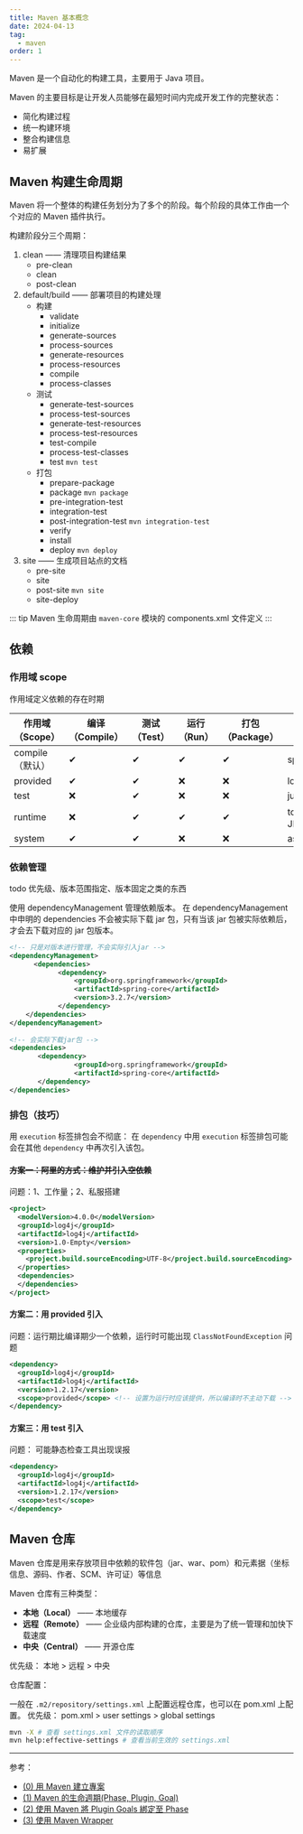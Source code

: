 ```yaml
---
title: Maven 基本概念
date: 2024-04-13
tag:
  - maven
order: 1
---
```


Maven 是一个自动化的构建工具，主要用于 Java 项目。

Maven 的主要目标是让开发人员能够在最短时间内完成开发工作的完整状态：

- 简化构建过程
- 统一构建环境
- 整合构建信息
- 易扩展

<!-- more -->

## Maven 构建生命周期

Maven 将一个整体的构建任务划分为了多个的阶段。每个阶段的具体工作由一个个对应的 Maven 插件执行。

构建阶段分三个周期：

1. clean —— 清理项目构建结果
   - pre\-clean
   - clean
   - post\-clean
1. default/build —— 部署项目的构建处理
   - 构建
     - validate
     - initialize
     - generate\-sources
     - process-sources
     - generate\-resources
     - process\-resources
     - compile
     - process\-classes
   - 测试
     - generate\-test\-sources
     - process\-test\-sources
     - generate\-test\-resources
     - process\-test\-resources
     - test\-compile
     - process-test\-classes
     - test `mvn test`
   - 打包
     - prepare\-package
     - package `mvn package`
     - pre\-integration\-test
     - integration\-test
     - post\-integration\-test `mvn integration-test`
     - verify
     - install
     - deploy `mvn deploy`
1. site —— 生成项目站点的文档
   - pre-site
   - site
   - post-site `mvn site`
   - site-deploy

::: tip
Maven 生命周期由 `maven-core` 模块的 components.xml 文件定义
:::

## 依赖

### 作用域 scope

作用域定义依赖的存在时期

| 作用域（Scope） | 编译（Compile） | 测试（Test） | 运行（Run） | 打包（Package） | 示例               |
| --------------- | --------------- | ------------ | ----------- | --------------- | ------------------ |
| compile（默认） | ✔               | ✔            | ✔           | ✔               | spring             |
| provided        | ✔               | ✔            | ❌          | ❌              | lombok             |
| test            | ❌              | ✔            | ❌          | ❌              | junit              |
| runtime         | ❌              | ✔            | ✔           | ✔               | tomcat、JDBCDriver |
| system          | ✔               | ✔            | ❌          | ❌              | asm                |

### 依赖管理

todo 优先级、版本范围指定、版本固定之类的东西

使用 dependencyManagement 管理依赖版本。
在 dependencyManagement 中申明的 dependencies 不会被实际下载 jar 包，只有当该 jar 包被实际依赖后，才会去下载对应的 jar 包版本。

```xml
<!-- 只是对版本进行管理，不会实际引入jar -->
<dependencyManagement>  
      <dependencies>  
            <dependency>  
                <groupId>org.springframework</groupId>  
                <artifactId>spring-core</artifactId>  
                <version>3.2.7</version>  
            </dependency>  
    </dependencies>  
</dependencyManagement>  
  
<!-- 会实际下载jar包 -->
<dependencies>  
       <dependency>  
                <groupId>org.springframework</groupId>  
                <artifactId>spring-core</artifactId>  
       </dependency>  
</dependencies>  
```

### 排包（技巧）

用 `execution` 标签排包会不彻底： 在 `dependency` 中用 `execution` 标签排包可能会在其他 `dependency` 中再次引入该包。

#### ~~方案一：阿里的方式：维护并引入空依赖~~

问题：1、工作量；2、私服搭建

```xml
<project>
  <modelVersion>4.0.0</modelVersion>
  <groupId>log4j</groupId>
  <artifactId>log4j</artifactId>
  <version>1.0-Empty</version>
  <properties>
    <project.build.sourceEncoding>UTF-8</project.build.sourceEncoding>
  </properties>
  <dependencies>
  </dependencies>
</project>
```

#### 方案二：用 provided 引入

问题：运行期比编译期少一个依赖，运行时可能出现 `ClassNotFoundException` 问题

```xml
<dependency>
  <groupId>log4j</groupId>
  <artifactId>log4j</artifactId>
  <version>1.2.17</version>
  <scope>provided</scope> <!-- 设置为运行时应该提供，所以编译时不主动下载 -->
</dependency>
```

#### 方案三：用 test 引入

问题： 可能静态检查工具出现误报

```xml
<dependency>
  <groupId>log4j</groupId>
  <artifactId>log4j</artifactId>
  <version>1.2.17</version>
  <scope>test</scope>
</dependency>
```

## Maven 仓库

Maven 仓库是用来存放项目中依赖的软件包（jar、war、pom）和元素据（坐标信息、源码、作者、SCM、许可证）等信息

Maven 仓库有三种类型：

- **本地（Local）** —— 本地缓存
- **远程（Remote）** —— 企业级内部构建的仓库，主要是为了统一管理和加快下载速度
- **中央（Central）** —— 开源仓库

优先级： 本地 > 远程 > 中央

仓库配置：

一般在 `.m2/repository/settings.xml` 上配置远程仓库，也可以在 pom.xml 上配置。
优先级： pom.xml > user settings > global settings

```bash
mvn -X # 查看 settings.xml 文件的读取顺序
mvn help:effective-settings # 查看当前生效的 settings.xml
```

---

参考：

- [(0) 用 Maven 建立專案](https://medium.com/learning-from-jhipster/0-%E7%94%A8maven%E5%BB%BA%E7%AB%8B%E5%B0%88%E6%A1%88-1f504f9a712b)
- [(1) Maven 的生命週期(Phase, Plugin, Goal)](https://medium.com/learning-from-jhipster/1-maven%E7%9A%84%E7%94%9F%E5%91%BD%E9%80%B1%E6%9C%9F-phase-plugin-goal-d69a2591dc45)
- [(2) 使用 Maven 將 Plugin Goals 綁定至 Phase](https://medium.com/learning-from-jhipster/2-%E5%B0%87-plugin-goals-%E7%B6%81%E5%AE%9A%E8%87%B3-phase-13c6b6b8d9bd)
- [(3) 使用 Maven Wrapper](https://medium.com/learning-from-jhipster/3-%E4%BD%BF%E7%94%A8-maven-wrapper-f4b7e460278)
